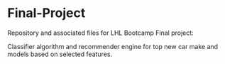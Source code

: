 # Final-Project
Repository and associated files for LHL Bootcamp Final project:

Classifier algorithm and recommender engine for top new car make and models based on selected features.
